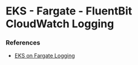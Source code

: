 # EKS - Fargate - FluentBit CloudWatch Logging

### References

- [EKS on Fargate Logging](https://docs.aws.amazon.com/ko_kr/eks/latest/userguide/fargate-logging.html)
